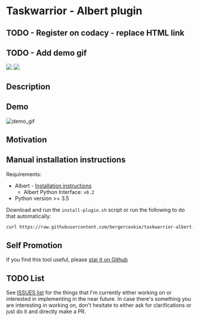 # Taskwarrior - Albert plugin

## TODO - Register on codacy - replace HTML link
## TODO - Add demo gif

<a href="https://github.com/bergercookie/taskwarrior-albert-plugin">
<img src="https://api.codacy.com/project/badge/Grade/126122966e844bed8e61e7cfbf7023c3"/></a>
<a href=https://github.com/bergercookie/taskwarrior-albert-plugin/blob/master/LICENSE" alt="LICENCE">
<img src="https://img.shields.io/github/license/bergercookie/taskwarrior-albert-plugin.svg" /></a>

## Description

## Demo

![demo_gif](https://github.com/bergercookie/taskwarrior-albert-plugin/blob/master/misc/demo.gif)

## Motivation

## Manual installation instructions

Requirements:

- Albert - [Installation instructions](https://albertlauncher.github.io/docs/installing/)
  - Albert Python Interface: ``v0.2``
- Python version >= 3.5


Download and run the ``install-plugin.sh`` script or run the following to do
that automatically:

``````sh
curl https://raw.githubusercontent.com/bergercookie/taskwarrior-albert-plugin/master/install-plugin.sh | bash
``````
## Self Promotion

If you find this tool useful, please [star it on
Github](https://github.com/bergercookie/taskwarrior-albert-plugin)

## TODO List

See [ISSUES list](https://github.com/bergercookie/taskwarrior-albert-plugin/issues) for the things
that I'm currently either working on or interested in implementing in the near
future. In case there's something you are interesting in working on, don't
hesitate to either ask for clarifications or just do it and directly make a PR.
